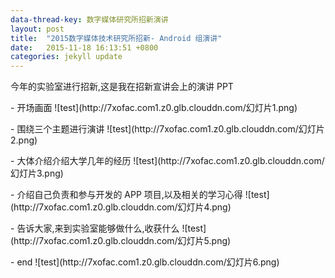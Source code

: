 ```yaml
---
data-thread-key: 数字媒体研究所招新演讲
layout: post
title:  "2015数字媒体技术研究所招新- Android 组演讲"
date:   2015-11-18 16:13:51 +0800
categories: jekyll update
---
```

<p>今年的实验室进行招新,这是我在招新宣讲会上的演讲 PPT </p>
- 开场画面   
![test](http://7xofac.com1.z0.glb.clouddn.com/幻灯片1.png)
<p></p>
- 围绕三个主题进行演讲  
![test](http://7xofac.com1.z0.glb.clouddn.com/幻灯片2.png)
<p></p>
- 大体介绍介绍大学几年的经历
![test](http://7xofac.com1.z0.glb.clouddn.com/幻灯片3.png)
<p></p>
- 介绍自己负责和参与开发的 APP 项目,以及相关的学习心得
![test](http://7xofac.com1.z0.glb.clouddn.com/幻灯片4.png)
<p></p>
- 告诉大家,来到实验室能够做什么,收获什么
![test](http://7xofac.com1.z0.glb.clouddn.com/幻灯片5.png)
<p></p>   
- end
![test](http://7xofac.com1.z0.glb.clouddn.com/幻灯片6.png)



